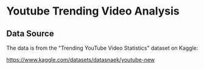 # Youtube Trending Video Analysis

## Data Source 

The data is from the "Trending YouTube Video Statistics" dataset on Kaggle:

https://www.kaggle.com/datasets/datasnaek/youtube-new


